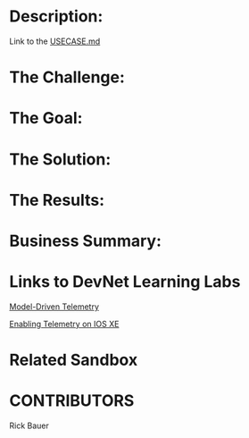 # Description:


Link to the [USECASE.md](https://github.com/rickbauer9482/IOS-XE-Sustainability-Dashboard/blob/main/USECASE.md)

# The Challenge:


# The Goal:


# The Solution:


# The Results:


# Business Summary:


# Links to DevNet Learning Labs

[Model-Driven Telemetry](https://developer.cisco.com/learning/labs/enabling_telemetry_on_iosxe/)

[Enabling Telemetry on IOS XE](https://developer.cisco.com/learning/labs/enabling_telemetry_on_iosxe/enabling-telemetry-on-ios-xe/)

# Related Sandbox


# CONTRIBUTORS

Rick Bauer
